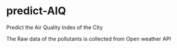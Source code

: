 # predict-AIQ
Predict the Air Quality Index of the City 

The Raw data of the pollutants is collected from Open weather API
